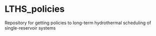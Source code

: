 # LTHS_policies
Repository for getting policies to long-term hydrothermal scheduling of single-reservoir systems
